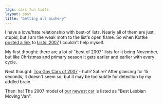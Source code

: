 ```yaml
---
tags: cars fun lists
layout: post
title: "Getting all niche-y"
---
```




<p>I have a love/hate relationship with best-of lists. Nearly all of them are just stupid, but I am the weak moth to the list's open flame. So when Kottke <a href="http://www.kottke.org/remainder/07/11/14532.html">posted a link</a> to <a href="http://www.fimoculous.com/year-review-2007.cfm">Lists: 2007</a> I couldn't help myself.</p>

<p>My first thought: there are a lot of "best of 2007" lists for it being November, but like Christmas and primary season it gets earlier and earlier with every cycle.</p>

<p>Next thought: <a href="http://gaylife.about.com/od/gayproductreviews/a/cars2007.htm">Top Gay Cars of 2007</a> - huh? Satire? After glancing for 15 seconds, it doesn't seem so, but it may be too subtle for detection by my addled brain.</p>

<p>Then: ha! The 2007 model of <a href="http://www.cwinters.com/news/display/3583">our newest car</a> is listed as "Best Lesbian Moving Van".</p>


